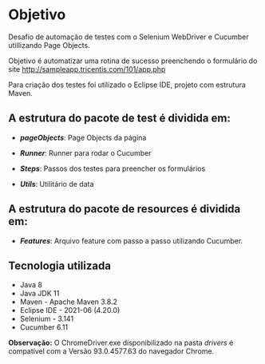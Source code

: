 # Objetivo

Desafio de automação de testes com o Selenium WebDriver e Cucumber utillizando Page Objects.

Objetivo é automatizar uma rotina de sucesso preenchendo o formulário do site http://sampleapp.tricentis.com/101/app.php

Para criação dos testes foi utilizado o Eclipse IDE, projeto com estrutura Maven.

## A estrutura do pacote de test é dividida em: 

* ***pageObjects***: Page Objects da página

* ***Runner***: Runner para rodar o Cucumber

* ***Steps***: Passos dos testes para preencher os formulários

* ***Utils***: Utilitário de data

## A estrutura do pacote de resources é dividida em: 

* ***Features***: Arquivo feature com passo a passo utilizando Cucumber.
 
## Tecnologia utilizada 

- Java 8
- Java JDK 11
- Maven - Apache Maven 3.8.2
- Eclipse IDE - 2021-06 (4.20.0)
- Selenium - 3.141
- Cucumber 6.11

**Observação:** O ChromeDriver.exe disponibilizado na pasta _drivers_ é compatível com a Versão 93.0.4577.63 do navegador Chrome.




